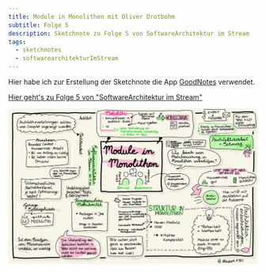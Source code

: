 ```yaml
---
title: Module in Monolithen mit Oliver Drotbohm
subtitle: Folge 5
description: Sketchnote zu Folge 5 von SoftwareArchitektur im Stream
tags:
  - sketchnotes
  - softwarearchitekturImStream
---
```


Hier habe ich zur Erstellung der Sketchnote die App [GoodNotes](https://www.goodnotes.com/) verwendet.

[Hier geht's zu Folge 5 von "SoftwareArchitektur im Stream"](https://software-architektur.tv/folge5.html)

![Sketchnote zu Folge 5](/img/sketchnotes/2020-07-10_module_in_monolithen.JPG)

